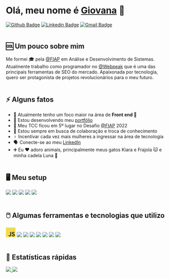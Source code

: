 <h1>
Olá, meu nome é <a href="https://github.com/giovanafurlan">Giovana</a> 🤩</h1>
</h1>

[![Github Badge](http://img.shields.io/badge/-Github-black?style=flat-square&logo=github&link=https://github.com/giovanafurlan/)](https://github.com/giovanafurlan/) 
[![Linkedin Badge](https://img.shields.io/badge/-LinkedIn-blue?style=flat-square&logo=Linkedin&logoColor=white&link=https://www.linkedin.com/in/giovana-furlan/)](https://www.linkedin.com/in/giovana-furlan)
[![Gmail Badge](https://img.shields.io/badge/-Gmail-d14836?style=flat-square&logo=Gmail&logoColor=white&link=mailto:giovananelofurlan@gmail.com)](mailto:giovananelofurlan@gmail.com)
<br/><br/>

## 🆒 Um pouco sobre mim

Me formei 🎓 pela [@FIAP](https://www.fiap.com.br) em Análise e Desenvolvimento de Sistemas. Atualmente trabalho como programador no [@Webpeak](https://www.webpeak.com.br) que é uma das principais ferramentas de SEO do mercado. Apaixonada por tecnologia, quero ser protagonista de projetos revolucionários para o meu futuro.
<br/><br/>

## ⚡️ Alguns fatos

- 🔭 Atualmente tenho um foco maior na área de **Front end 💛**
- 👀 Estou desenvolvendo meu [portfólio](https://portfolio-giovana-furlan.vercel.app/)
- 📝 Meu TCC ficou em 5º lugar no Desafio [@FIAP](https://www.fiap.com.br) 2022
- 👯 Estou sempre em busca de colaboração e troca de conhecimento
- ♀️ Incentivar cada vez mais mulheres a ingressar na área de tecnologia
- 🗣️ Conecte-se ao meu [LinkedIn](https://www.linkedin.com/in/giovana-furlan/)
- ➕ Eu ❤️ adoro animais, principalmente meus gatos Kiara e Frajola 🐱 e minha cadela Luna 🐶
<br/><br/>
  
## 🖥️ Meu setup

<img src="https://img.shields.io/badge/Ubuntu-555555.svg?&style=flat-square&logo=ubuntu&logoColor=E95420"> <img src="https://img.shields.io/badge/Chrome-555555.svg?&style=flat-square&logo=google-chrome&logoColor=FABC0C"> <img src="https://img.shields.io/badge/VS Code-555555?style=flat-square&logo=visual-studio-code&logoColor=007ACC"> <img src="https://img.shields.io/badge/Terminal-555555.svg?&style=flat-square&logo=powershell&logoColor=white"> <img src="https://img.shields.io/badge/Spotify-555555.svg?&style=flat-square&logo=spotify&logoColor=1ED760">
<br/><br/>

## 🖱️ Algumas ferramentas e tecnologias que utilizo

<code><img height="30" src="https://raw.githubusercontent.com/github/explore/80688e429a7d4ef2fca1e82350fe8e3517d3494d/topics/javascript/javascript.png"></code>
<code><img height="30" src="https://avatars3.githubusercontent.com/u/9950313?s=200&v=4"></code>
<code><img height="30" src="https://logospng.org/download/html-5/logo-html-5-1536.png"></code>
<code><img height="30" src="https://avatars1.githubusercontent.com/u/1517864?s=200&v=4"></code>
<code><img height="30" src="https://avatars1.githubusercontent.com/u/2918581?s=200&v=4"></code>
<code><img height="30" src="https://avatars.githubusercontent.com/u/54212428?s=280&v=4"></code>
<code><img height="30" src="https://avatars3.githubusercontent.com/u/18133?s=200&v=4"></code>
<code><img height="30" src="https://pbs.twimg.com/profile_images/872125924409528322/YIgPht1s_400x400.jpg"></code>
<br/><br/>

## 🚀 Estatísticas rápidas

<div>
   <a href="https://github.com/giovanafurlan">
   <img height="180em" src="https://github-readme-stats.vercel.app/api?username=giovanafurlan&show_icons=true&theme=radical"/>
   <img height="180em" src="https://github-readme-stats.vercel.app/api/top-langs/?username=giovanafurlan&layout=compact&langs_count=7&theme=radical"/>
</div>
